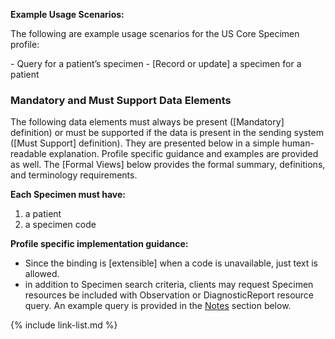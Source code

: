 **Example Usage Scenarios:**

The following are example usage scenarios for the US Core Specimen profile:

<div class="bg-success" markdown="1">
-  Query for a patient’s specimen
-  [Record or update] a specimen for a patient
</div><!-- new-content -->

### Mandatory and Must Support Data Elements

The following data elements must always be present ([Mandatory] definition) or must be supported if the data is present in the sending system ([Must Support] definition). They are presented below in a simple human-readable explanation. Profile specific guidance and examples are provided as well. The [Formal Views] below provides the formal summary, definitions, and terminology requirements.  

**Each Specimen must have:**

1. <span class="bg-success" markdown="1">a patient</span><!-- new-content -->
1. a specimen code

**Profile specific implementation guidance:**

*  Since the binding is [extensible] when a code is unavailable, just text is allowed.
*  <span class="bg-success" markdown="1">in addition to Specimen search criteria, clients may request Specimen resources be included with Observation or DiagnosticReport resource query. An example query is provided in the [Notes](#notes) section below.</span><!-- new-content -->

{% include link-list.md %}
